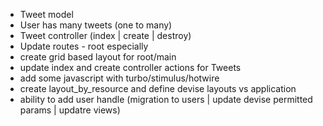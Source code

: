 - Tweet model
- User has many tweets (one to many)
- Tweet controller (index | create | destroy)
- Update routes - root especially
- create grid based layout for root/main
- update index and create controller actions for Tweets
- add some javascript with turbo/stimulus/hotwire
- create layout_by_resource and define devise layouts vs application
- ability to add user handle (migration to users | update devise permitted params | updatre views)